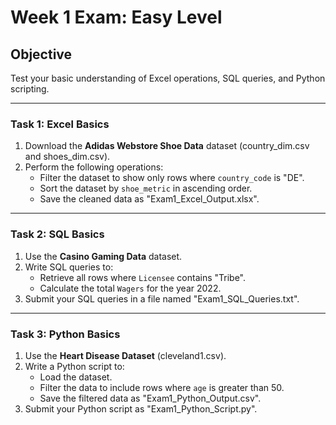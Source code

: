 # Week 1 Exam: Easy Level

## Objective
Test your basic understanding of Excel operations, SQL queries, and Python scripting.

---

### Task 1: Excel Basics
1. Download the **Adidas Webstore Shoe Data** dataset (country_dim.csv and shoes_dim.csv).
2. Perform the following operations:
   - Filter the dataset to show only rows where `country_code` is "DE".
   - Sort the dataset by `shoe_metric` in ascending order.
   - Save the cleaned data as "Exam1_Excel_Output.xlsx".

---

### Task 2: SQL Basics
1. Use the **Casino Gaming Data** dataset.
2. Write SQL queries to:
   - Retrieve all rows where `Licensee` contains "Tribe".
   - Calculate the total `Wagers` for the year 2022.
3. Submit your SQL queries in a file named "Exam1_SQL_Queries.txt".

---

### Task 3: Python Basics
1. Use the **Heart Disease Dataset** (cleveland1.csv).
2. Write a Python script to:
   - Load the dataset.
   - Filter the data to include rows where `age` is greater than 50.
   - Save the filtered data as "Exam1_Python_Output.csv".
3. Submit your Python script as "Exam1_Python_Script.py".
